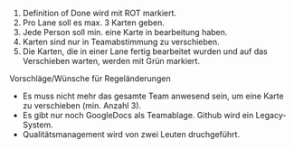 1. Definition of Done wird mit ROT markiert.
2. Pro Lane soll es max. 3 Karten geben.
3. Jede Person soll min. eine Karte in bearbeitung haben.
4. Karten sind nur in Teamabstimmung zu verschieben.
5. Die Karten, die in einer Lane fertig bearbeitet wurden und auf das Verschieben warten, werden mit Grün markiert.

Vorschläge/Wünsche für Regeländerungen
* Es muss nicht mehr das gesamte Team anwesend sein, um eine Karte zu verschieben (min. Anzahl 3).
* Es gibt nur noch GoogleDocs als Teamablage. Github wird ein Legacy-System.
* Qualitätsmanagement wird von zwei Leuten druchgeführt.

